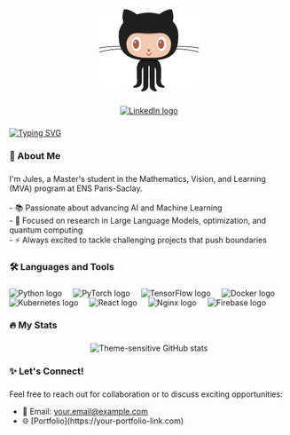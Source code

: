 <div align="center">
  <img height="150" width="180" src="./assets/github.gif" alt="Animated GitHub logo" />
</div>

###

<div align="center">
  <a href="https://www.linkedin.com/in/jules-decaestecker/">
    <img src="https://img.shields.io/static/v1?message=LinkedIn&logo=linkedin&label=&color=0077B5&logoColor=white&labelColor=&style=for-the-badge" height="25" alt="LinkedIn logo" />
  </a>
</div>

###

[![Typing SVG](https://readme-typing-svg.herokuapp.com?font=Fira+Code&pause=1000&color=01A2C3&width=435&lines=Hello+there%2C+I'm+Jules+Decaestecker)](https://git.io/typing-svg)

###

<h3 align="left">👋 About Me</h3>

###

<p align="left">
I'm Jules, a Master's student in the Mathematics, Vision, and Learning (MVA) program at ENS Paris-Saclay.<br><br>
- 📚 Passionate about advancing AI and Machine Learning<br>
- 💼 Focused on research in Large Language Models, optimization, and quantum computing<br>
- ⚡ Always excited to tackle challenging projects that push boundaries
</p>

###

<h3 align="left">🛠️ Languages and Tools</h3>

###

<div align="left">
  <img src="https://cdn.jsdelivr.net/gh/devicons/devicon/icons/python/python-original.svg" height="40" alt="Python logo" />
  <img width="12" />
  <img src="https://cdn.jsdelivr.net/gh/devicons/devicon/icons/pytorch/pytorch-original.svg" height="40" alt="PyTorch logo" />
  <img width="12" />
  <img src="https://cdn.jsdelivr.net/gh/devicons/devicon/icons/tensorflow/tensorflow-original.svg" height="40" alt="TensorFlow logo" />
  <img width="12" />
  <img src="https://cdn.jsdelivr.net/gh/devicons/devicon/icons/docker/docker-plain-wordmark.svg" height="40" alt="Docker logo" />
  <img width="12" />
  <img src="https://cdn.jsdelivr.net/gh/devicons/devicon/icons/kubernetes/kubernetes-plain.svg" height="40" alt="Kubernetes logo" />
  <img width="12" />
  <img src="https://cdn.jsdelivr.net/gh/devicons/devicon/icons/react/react-original.svg" height="40" alt="React logo" />
  <img width="12" />
  <img src="https://cdn.jsdelivr.net/gh/devicons/devicon/icons/nginx/nginx-original.svg" height="40" alt="Nginx logo" />
  <img width="12" />
  <img src="https://cdn.jsdelivr.net/gh/devicons/devicon/icons/firebase/firebase-plain-wordmark.svg" height="40" alt="Firebase logo" />
</div>

###

<h3 align="left">🔥 My Stats</h3>

###

<div align="center">
  <picture>
    <source media="(prefers-color-scheme: dark)" srcset="https://github-readme-stats.vercel.app/api/top-langs?username=Jovillios&locale=en&hide_title=false&layout=compact&card_width=320&langs_count=20&theme=github_dark_dimmed&hide_border=false&order=2&hide=jupyter%20notebook">
    <source media="(prefers-color-scheme: light)" srcset="https://github-readme-stats.vercel.app/api/top-langs?username=Jovillios&locale=en&hide_title=false&layout=compact&card_width=320&langs_count=20&theme=swift&hide_border=false&order=2&hide=jupyter%20notebook">
    <img alt="Theme-sensitive GitHub stats" src="https://github-readme-stats.vercel.app/api/top-langs?username=Jovillios&locale=en&hide_title=false&layout=compact&card_width=320&langs_count=20&theme=github_dark_dimmed&hide_border=false&order=2&hide=jupyter%20notebook" width="40%" />
  </picture>
</div>

###

<h3 align="left">✨ Let's Connect!</h3>

###

<p align="left">
Feel free to reach out for collaboration or to discuss exciting opportunities:
<ul>
  <li>📧 Email: <a href="mailto:your.email@example.com">your.email@example.com</a></li>
  <li>🌐 [Portfolio](https://your-portfolio-link.com)</li>
</ul>
</p>
